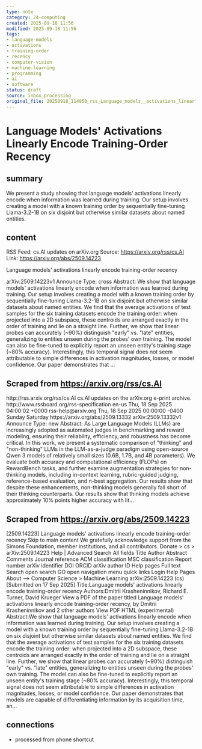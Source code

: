 ```yaml
---
type: note
category: 24-computing
created: 2025-09-18 11:56
modified: 2025-09-18 11:56
tags:
- language-models
- activations
- training-order
- recency
- computer-vision
- machine-learning
- programming
- ai
- software
status: draft
source: inbox_processing
original_file: 20250918_114950_rss_Language_models__activations_linearly_encode_train.txt
---
```



# Language Models' Activations Linearly Encode Training-Order Recency

## summary
We present a study showing that language models' activations linearly encode when information was learned during training. Our setup involves creating a model with a known training order by sequentially fine-tuning Llama-3.2-1B on six disjoint but otherwise similar datasets about named entities.

## content
RSS Feed: cs.AI updates on arXiv.org
Source: https://arxiv.org/rss/cs.AI
Link: https://arxiv.org/abs/2509.14223

Language models' activations linearly encode training-order recency

arXiv:2509.14223v1 Announce Type: cross Abstract: We show that language models' activations linearly encode when information was learned during training. Our setup involves creating a model with a known training order by sequentially fine-tuning Llama-3.2-1B on six disjoint but otherwise similar datasets about named entities. We find that the average activations of test samples for the six training datasets encode the training order: when projected into a 2D subspace, these centroids are arranged exactly in the order of training and lie on a straight line. Further, we show that linear probes can accurately (~90%) distinguish "early" vs. "late" entities, generalizing to entities unseen during the probes' own training. The model can also be fine-tuned to explicitly report an unseen entity's training stage (~80% accuracy). Interestingly, this temporal signal does not seem attributable to simple differences in activation magnitudes, losses, or model confidence. Our paper demonstrates that ...

## Scraped from https://arxiv.org/rss/cs.AI
<?xml version='1.0' encoding='UTF-8'?>
<rss xmlns:arxiv="http://arxiv.org/schemas/atom" xmlns:dc="http://purl.org/dc/elements/1.1/" xmlns:atom="http://www.w3.org/2005/Atom" xmlns:content="http://purl.org/rss/1.0/modules/content/" version="2.0">
  <channel>
    <title>cs.AI updates on arXiv.org</title>
    <link>http://rss.arxiv.org/rss/cs.AI</link>
    <description>cs.AI updates on the arXiv.org e-print archive.</description>
    <atom:link href="http://rss.arxiv.org/rss/cs.AI" rel="self" type="application/rss+xml"/>
    <docs>http://www.rssboard.org/rss-specification</docs>
    <language>en-us</language>
    <lastBuildDate>Thu, 18 Sep 2025 04:00:02 +0000</lastBuildDate>
    <managingEditor>rss-help@arxiv.org</managingEditor>
    <pubDate>Thu, 18 Sep 2025 00:00:00 -0400</pubDate>
    <skipDays>
      <day>Sunday</day>
      <day>Saturday</day>
    </skipDays>
    <item>
      <title>Explicit Reasoning Makes Better Judges: A Systematic Study on Accuracy, Efficiency, and Robustness</title>
      <link>https://arxiv.org/abs/2509.13332</link>
      <description>arXiv:2509.13332v1 Announce Type: new 
Abstract: As Large Language Models (LLMs) are increasingly adopted as automated judges in benchmarking and reward modeling, ensuring their reliability, efficiency, and robustness has become critical. In this work, we present a systematic comparison of "thinking" and "non-thinking" LLMs in the LLM-as-a-judge paradigm using open-source Qwen 3 models of relatively small sizes (0.6B, 1.7B, and 4B parameters). We evaluate both accuracy and computational efficiency (FLOPs) on RewardBench tasks, and further examine augmentation strategies for non-thinking models, including in-context learning, rubric-guided judging, reference-based evaluation, and n-best aggregation. Our results show that despite these enhancements, non-thinking models generally fall short of their thinking counterparts. Our results show that thinking models achieve approximately 10% points higher accuracy with lit...


## Scraped from https://arxiv.org/abs/2509.14223
[2509.14223] Language models&#39; activations linearly encode training-order recency Skip to main content We gratefully acknowledge support from the Simons Foundation, member institutions, and all contributors. Donate &gt; cs &gt; arXiv:2509.14223 Help | Advanced Search All fields Title Author Abstract Comments Journal reference ACM classification MSC classification Report number arXiv identifier DOI ORCID arXiv author ID Help pages Full text Search open search GO open navigation menu quick links Login Help Pages About --> Computer Science > Machine Learning arXiv:2509.14223 (cs) [Submitted on 17 Sep 2025] Title:Language models&#39; activations linearly encode training-order recency Authors:Dmitrii Krasheninnikov, Richard E. Turner, David Krueger View a PDF of the paper titled Language models&#39; activations linearly encode training-order recency, by Dmitrii Krasheninnikov and 2 other authors View PDF HTML (experimental) Abstract:We show that language models&#39; activations linearly encode when information was learned during training. Our setup involves creating a model with a known training order by sequentially fine-tuning Llama-3.2-1B on six disjoint but otherwise similar datasets about named entities. We find that the average activations of test samples for the six training datasets encode the training order: when projected into a 2D subspace, these centroids are arranged exactly in the order of training and lie on a straight line. Further, we show that linear probes can accurately (~90%) distinguish &#34;early&#34; vs. &#34;late&#34; entities, generalizing to entities unseen during the probes&#39; own training. The model can also be fine-tuned to explicitly report an unseen entity&#39;s training stage (~80% accuracy). Interestingly, this temporal signal does not seem attributable to simple differences in activation magnitudes, losses, or model confidence. Our paper demonstrates that models are capable of differentiating information by its acquisition time, an...


## connections
- processed from phone shortcut
